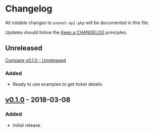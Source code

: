 # Changelog

All notable changes to `exonet-api-php` will be documented in this file.

Updates should follow the [Keep a CHANGELOG](http://keepachangelog.com/) principles.

## Unreleased
[Compare v0.1.0 - Unreleased](https://github.com/exonet/exonet-api-php/compare/v0.1.0...master)
### Added
- Ready to use examples to get ticket details.

## [v0.1.0](https://github.com/exonet/exonet-api-php/releases/tag/v0.1.0) - 2018-03-08
### Added
- Initial release.

